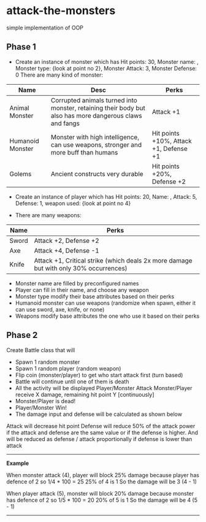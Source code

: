 # attack-the-monsters
simple implementation of OOP

## Phase 1
* Create an instance of monster which has
Hit points: 30,
Monster name: ,
Monster type: {look at point no 2},
Monster Attack: 3,
Monster Defense: 0
There are many kind of monster:

| Name  |  Desc | Perks |
|---|---|---|
|  Animal Monster |  Corrupted animals turned into monster, retaining their body but also has more dangerous claws and fangs | Attack +1 |
| Humanoid Monster | Monster with high intelligence, can use weapons, stronger and more buff than humans | Hit points +10%, Attack +1, Defense +1|
| Golems | Ancient constructs very durable | Hit points +20%, Defense +2|

* Create an instance of player which has
Hit points: 20,
Name: ,
Attack: 5,
Defense: 1,
weapon used: {look at point no 4}

* There are many weapons:

| Name | Perks |
|---|---|
|Sword| Attack +2, Defense +2|
|Axe| Attack +4, Defense -1|
|Knife| Attack +1, Critical strike (which deals 2x more damage but with only 30% occurrences)|

* Monster name are filled by preconfigured names
* Player can fill in their name, and choose any weapon
* Monster type modify their base attributes based on their perks
* Humanoid monster can use weapons (randomize when spawn, either it can use sword, axe, knife, or none)
* Weapons modify base attributes the one who use it based on their perks


## Phase 2
Create Battle class that will
* Spawn 1 random monster
* Spawn 1 random player (random weapon)
* Flip coin (monster/player) to get who start attack first (turn based)
* Battle will continue until one of them is death
* All the activity will be displayed
Player/Monster Attack
Monster/Player receive X damage, remaining hit point Y
[continuously]
* Monster/Player is dead!
* Player/Monster Win!
* The damage input and defense will be calculated as shown below

Attack will decrease hit point
Defense will reduce 50% of the attack power if the attack and defense are the same value or if the defense is higher.
And will be reduced as defense / attack proportionally if defense is lower than attack

---
**Example**

When monster attack (4), player will block 25% damage because player has defence of 2
so 1/4 * 100 = 25
25% of 4 is 1
So the damage will be 3 (4 - 1)

When player attack (5), monster will block 20% damage because monster has defence of 2
so 1/5 * 100 = 20
20% of 5 is 1
So the damage will be 4 (5 - 1)

---